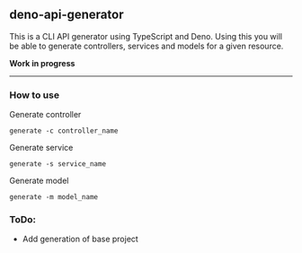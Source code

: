## deno-api-generator

This is a CLI API generator using TypeScript and Deno.
Using this you will be able to generate controllers, services and models for 
a given resource.

**Work in progress**

---------

### How to use

Generate controller 

```
generate -c controller_name
```

Generate service 

```
generate -s service_name
```

Generate model 

```
generate -m model_name
```

### ToDo:

- Add generation of base project
